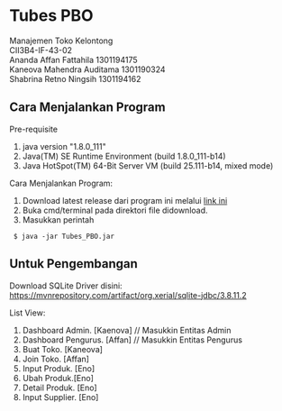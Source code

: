 # Tubes PBO  
Manajemen Toko Kelontong  
CII3B4-IF-43-02  
Ananda Affan Fattahila 1301194175  
Kaneova Mahendra Auditama 1301190324  
Shabrina Retno Ningsih 1301194162  
  
## Cara Menjalankan Program

Pre-requisite
1. java version "1.8.0_111"
2. Java(TM) SE Runtime Environment (build 1.8.0_111-b14)
3. Java HotSpot(TM) 64-Bit Server VM (build 25.111-b14, mixed mode)

Cara Menjalankan Program:
1. Download latest release dari program ini melalui [link ini](https://github.com/kaenova/PBO_Tubes/releases)
2. Buka cmd/terminal pada direktori file didownload.
3. Masukkan perintah
```
 $ java -jar Tubes_PBO.jar
```

## Untuk Pengembangan
Download SQLite Driver disini:  
https://mvnrepository.com/artifact/org.xerial/sqlite-jdbc/3.8.11.2  
  
  
List View:  
1. Dashboard Admin. [Kaenova] // Masukkin Entitas Admin  
2. Dashboard Pengurus. [Affan] // Masukkin Entitas Pengurus  
3. Buat Toko. [Kaneova]  
4. Join Toko. [Affan] 
5. Input Produk. [Eno]  
6. Ubah Produk.[Eno]  
7. Detail Produk. [Eno]  
8. Input Supplier. [Eno] 
